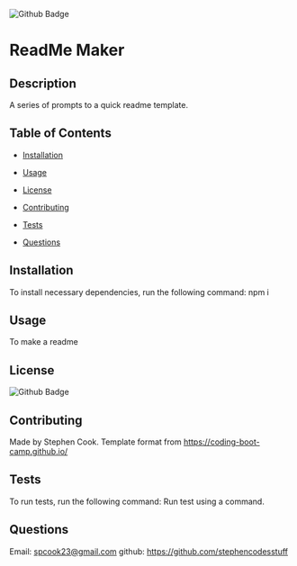  ![Github Badge](https://img.shields.io/badge/license-MIT-green)

  
  # ReadMe Maker
 
 
  ## Description
  
 A series of prompts to a quick readme template.
  
  ## Table of Contents 
  
  * [Installation](#installation)
  
  * [Usage](#usage)
  
  * [License](#license)
  
  * [Contributing](#contributing)
  
  * [Tests](#tests)
  
  * [Questions](#questions)
  
  ## Installation
  
  To install necessary dependencies, run the following command:
  npm i
  
  
  ## Usage
  To make a readme
  
  
  
  ## License

  ![Github Badge](https://img.shields.io/badge/license-MIT-green)

  
  
    
  ## Contributing
  Made by Stephen Cook. Template format from https://coding-boot-camp.github.io/
  
  
  ## Tests
  
  To run tests, run the following command:
  Run test using a command.
  
  
  ## Questions
  
  Email: spcook23@gmail.com
  github: https://github.com/stephencodesstuff
